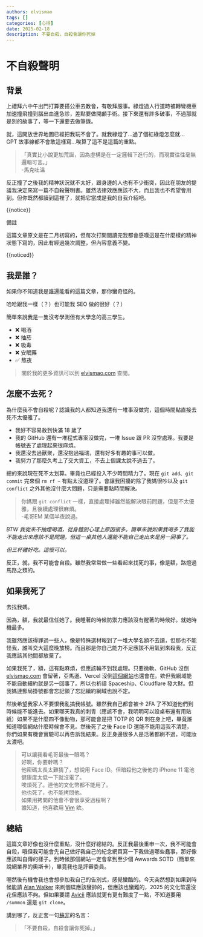 ```yaml
---
authors: elvismao
tags: []
categories: [心得]
date: 2025-02-18
description: 不要自殺，自殺會讓你死掉
---
```


# 不自殺聲明

## 背景

上禮拜六中午出門打算要搭公車去教會，有敬拜服事。綠燈過人行道時被轉彎機車加速撞飛撞到腦出血進急診，差點要做開顱手術。接下來還有許多破事，不過那就是別的故事了，等一下還要去做筆錄。

就，這開放世界地圖已經把我玩不會了。就我綠燈了...過了個紅綠燈怎麼就... GPT 故事線都不會敢這樣寫...唉算了這不是這篇的重點。

> 「真實比小說更加荒誕，因為虛構是在一定邏輯下進行的，而現實往往毫無邏輯可言。」  
> -馬克吐溫

反正撞了之後我的精神狀況就不太好，跟身邊的人也有不少衝突，因此在朋友的提議我決定來寫一篇不自殺聲明書。雖然法律效應應該不大，而且我也不希望會用到。但你既然都讀到這裡了，就把它當成是我的自我介紹吧。

{{notice}}

備註

這篇文章原文是在二月初寫的，但每次打開閱讀完我都會感嘆這是在什麼樣的精神狀態下寫的，因此有經過幾次調整，但內容意義不變。

{{noticed}}

## 我是誰？

如果你不知道我是誰還能看的這篇文章，那你蠻奇怪的。

哈哈跟我一樣（？）也可能我 SEO 做的很好（？）

簡單來說我是一隻沒考學測但有大學念的高三學生。

- ❌ 喝酒
- ❌ 抽菸
- ❌ 吸毒
- ❌ 安眠藥
- ✅ 熬夜

> 關於我的更多資訊可以到 [elvismao.com](https://elvismao.com) 查閱。

## 怎麼不去死？

為什麼我不會自殺呢？認識我的人都知道我還有一堆事沒做完，這個時間點直接去死不太優雅了。

- 我好不容易敖到快滿 18 歲了
- 我的 GitHub 還有一堆程式專案沒做完，一堆 Issue 跟 PR 沒空處理。我要是帳號丟了處理起來很麻煩。
- 我還沒去過獸聚，還沒抱過福瑞，還有好多有趣的事可以做。
- 我努力了那麼久考上了交大資工，不去上個課太說不過去了。

總的來說現在死不太划算。畢竟也已經投入不少時間精力了。現在 `git add`、`git commit` 完來個 `rm rf ~` 有點太沒道理了。會讓我困擾的除了我媽很吵以及 `git conflict` 之外其他沒什麼大問題，只是需要點時間解決。

> 你媽跟 `git conflict` 一樣，直接處理掉雖然能解決眼前問題，但是不太優雅，且後續處理很麻煩。  
> -毛哥EM 某個半夜說過。

_BTW 我從來不抽煙喝酒，從身體到心理上原因很多。簡單來說如果我喝多了我能不能走出來應該不是問題，但這一桌其他人還能不能自己走出來是另一回事了。_

_但三杯雞好吃。這很可以。_

反正，就，我不可能會自殺。雖然我常常做一些看起來找死的事，像是額，路燈過馬路之類的。

## 如果我死了

去找我媽。

因為，額，我就最信任她了。我睡著的時候防禦力應該沒有醒著的時候好。就她時機最多。

我雖然應該得罪過一些人，像是特殊選材報到了一堆大學名額不去讀，但那也不能怪我，誰叫交大這麼晚放榜。而且那是你自己能力不足應該不用氣到來殺我，反正我應該其他間都放棄了。

如果我死了，額，這有點麻煩，但應該輪不到我處理。只要微軟、GitHub 沒倒 [elvismao.com](https://elvismao.com/) 會留著，亞馬遜、Vercel 沒倒[這個網站](https://emtech.cc/)也還會在。欸但我網域能不能自動續約就是另一回事了。所以也祈禱 Spaceship、Cloudflare 發大財。但我媽連郵局掛號都會忘記領了忘記續約網域也說不定。

然後希望我家人不要恨我亂搞我帳號。雖然我自己都會被卡 2FA 了不知道他們到時候能不能進去。如果哪天我真的刺青（應該不會，我明明可以設桌布還有用貼紙）如果不是什麼四不像動物，那可能會是把 TOTP 的 QR 刺在身上吧，畢竟誰知道哪個網站什麼時候會不見。然後死了之後 Face ID 還能不能用這我不清楚，你們如果有機會實驗可以再告訴我結果。反正身邊很多人是活著都刷不過，可能妝太濃吧。

> 可以讓我看毛哥最後一眼嗎？  
> 好啊，你要幹嗎？  
> 他密碼太長太難猜了，想說用 Face ID。但暗殺他之後他的 iPhone 11 電池健康度太低一下就沒電了。  
> 唉煩死了。連他的文化幣都不能用了。  
> 他也死了，也不能拷問他。  
> 如果用拷問的他會不會很享受過程啊？  
> 誰知道，他喜歡用 [Vim](https://zh.wikipedia.org/zh-tw/Vim) 欸。

## 總結

這篇文章好像也沒什麼重點，沒什麼好總結的。反正我最後重申一次，我不可能會自殺，哦但我可能會先自己做好我自己的紀念網頁寫一下我做過哪些蠢事，那好像應該叫自傳的樣子。到時候那個網站一定會拿到至少個 Awwards SOTD（簡單來說網業界的奧斯卡），畢竟我也是評審委員。

喔然後有機會我也會想參加我自己的告別式，感覺蠻酷的。今天突然想到如果到時候能請 [Alan Walker](https://google.com/search?q=Alan%20Walker) 來刷個碟應該蠻帥的，但應該也蠻難的，2025 的文化幣還沒花但應該不夠。但如果要請 [Avicii](https://google.com/search?q=Avicii) 應該就更有更有難度了一點，不知道要用 `/summon` 還是 `git clone`。

講到哪了，反正套一句[蘇非](https://www.youtube.com/@ifeisu0402)的名言：

> 「不要自殺，自殺會讓你死掉。」

